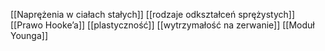 [[Naprężenia w ciałach stałych]]
[[rodzaje odkształceń sprężystych]]
[[Prawo Hooke’a]]
[[plastyczność]]
[[wytrzymałość na zerwanie]]
[[Moduł Younga]]




